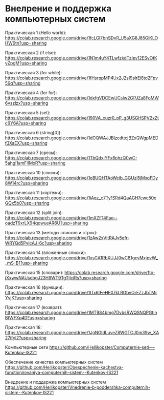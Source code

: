 # Внелрение и поддержка компьютерных систем

Практическая 1 (Hello world): https://colab.research.google.com/drive/1fcLGl7bnSDvR_U5aXG8J85GiKLOHW6tn?usp=sharing

Практическая 2 (if else): https://colab.research.google.com/drive/1N1m4uY4TLwfzkdTzIev12ESvOtKvZpgM?usp=sharing

Практическая 3 (for while): https://colab.research.google.com/drive/1fHsrppMP4Ux2J2sI9slrEi8td2Fpv56q?usp=sharing

Практическая 4 (for for): https://colab.research.google.com/drive/1dxfgVDCEwUCslw2GPJZa8FoMW6vszlzx?usp=sharing

Практическая 5 (set): https://colab.research.google.com/drive/190VA_cuzr0_pP_g3USGHSPV2xZtc6Y6A?usp=sharing

Практическая 6 (string[0]): https://colab.research.google.com/drive/1dOQWAJJBlzcdttcjBZxQWgpMEDf3XaEX?usp=sharing

Практическая 7 (срезы): https://colab.research.google.com/drive/1TbQdxIYFx6phzQ0wC-5ahgi1amFIIMxR?usp=sharing

Практическая 10 (списки): https://colab.research.google.com/drive/1oBUQHTAoWcib_GGUzl5jMxoFDy8W14rc?usp=sharing 

Практическая 11 (кортежи):
https://colab.research.google.com/drive/1iAqz_c7Ty1SRd4QaAGH7ewc50oGQx5b0?usp=sharing

Практическая 12 (split join): https://colab.research.google.com/drive/1mXZfT4Faq--oadzT9xrLX94qowueAR6U?usp=sharing

Практическая 13 (методы списков и строк): https://colab.research.google.com/drive/1zAw2xVltRAJv5efr-WRYQd5PyIcAJ-6c?usp=sharing

Практическая 14 (вложенные списки): https://colab.research.google.com/drive/1xsGA1RbXUJJ0wC81gcyMxjpvW__mS-B1?usp=sharing

Практическая 15 (словари): https://colab.research.google.com/drive/1to-jXxwwNAUscbgJ23H8WT9TgTjIcjRs?usp=sharing

Практическая 16 (функции): https://colab.research.google.com/drive/1ITx6tFeHE07kLRGbvOrEZzJbTMijYvjK?usp=sharing

Практическая 17 (возврат): https://colab.research.google.com/drive/1MTB84bmg7DvbsRWQSNQPGtinBtWFXp4D?usp=sharing

Практическая 18: https://colab.research.google.com/drive/1JgNGldLuveZ8WGTOJ0m39w_XA27ifyl2?usp=sharing

Компьютерные сети https://github.com/Hellikopster/Computernie-seti---Kutenkov-IS221

Обеспечение качества компьютерных систем https://github.com/Hellikopster/Obespechenie-kachestva-functionirovaniya-computernih-sistem--Kutenkov-IS221

Внедрение и поддержка компьютерных систем 
https://github.com/Hellikopster/Vnedrenie-b-poddershka-computernih-sistem--Kutenkov-IS221 
